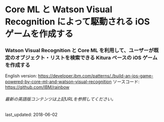 # Core ML と Watson Visual Recognition によって駆動される iOS ゲームを作成する

### Watson Visual Recognition と Core ML を利用して、ユーザーが既定のオブジェクト・リストを検索できる Kitura ベースの iOS ゲームを作成する

English version: https://developer.ibm.com/patterns/./build-an-ios-game-powered-by-core-ml-and-watson-visual-recognition
  ソースコード: https://github.com/IBM/rainbow

###### 最新の英語版コンテンツは上記URLを参照してください。
last_updated: 2018-06-02

 
<!--
This code pattern is part of the [Watson Visual Recognition](https://developer.ibm.com/series/learning-path-watson-visual-recognition) learning path.

| Level | Topic | Type |
